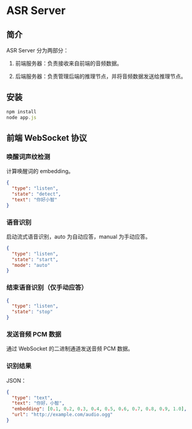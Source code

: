 # ASR Server

## 简介

ASR Server 分为两部分：

1. 前端服务器：负责接收来自前端的音频数据。

2. 后端服务器：负责管理后端的推理节点，并将音频数据发送给推理节点。

## 安装

```javascript
npm install
node app.js
```

## 前端 WebSocket 协议

### 唤醒词声纹检测

计算唤醒词的 embedding。

```json
{
  "type": "listen",
  "state": "detect",
  "text": "你好小智"
}
```

### 语音识别

启动流式语音识别，auto 为自动应答，manual 为手动应答。

```json
{
  "type": "listen",
  "state": "start",
  "mode": "auto"
}
```

### 结束语音识别（仅手动应答）

```json
{
  "type": "listen",
  "state": "stop"
}
```

### 发送音频 PCM 数据

通过 WebSocket 的二进制通道发送音频 PCM 数据。


### 识别结果

JSON：

```json
{
  "type": "text",
  "text": "你好，小智",
  "embedding": [0.1, 0.2, 0.3, 0.4, 0.5, 0.6, 0.7, 0.8, 0.9, 1.0],
  "url": "http://example.com/audio.ogg"
}
```
